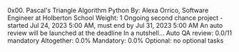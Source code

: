 0x00. Pascal's Triangle
Algorithm
Python
 By: Alexa Orrico, Software Engineer at Holberton School
 Weight: 1
 Ongoing second chance project - started Jul 24, 2023 5:00 AM, must end by Jul 31, 2023 5:00 AM
 An auto review will be launched at the deadline
In a nutshell…
Auto QA review: 0.0/11 mandatory
Altogether:  0.0%
Mandatory: 0.0%
Optional: no optional tasks
